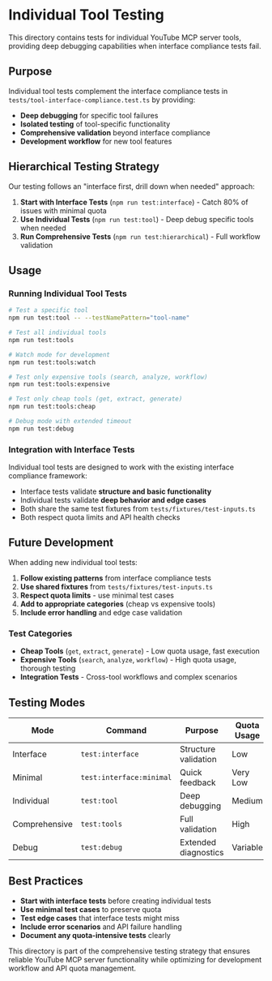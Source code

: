 # Individual Tool Testing

This directory contains tests for individual YouTube MCP server tools, providing deep debugging capabilities when interface compliance tests fail.

## Purpose

Individual tool tests complement the interface compliance tests in `tests/tool-interface-compliance.test.ts` by providing:

- **Deep debugging** for specific tool failures
- **Isolated testing** of tool-specific functionality  
- **Comprehensive validation** beyond interface compliance
- **Development workflow** for new tool features

## Hierarchical Testing Strategy

Our testing follows an "interface first, drill down when needed" approach:

1. **Start with Interface Tests** (`npm run test:interface`) - Catch 80% of issues with minimal quota
2. **Use Individual Tests** (`npm run test:tool`) - Deep debug specific tools when needed
3. **Run Comprehensive Tests** (`npm run test:hierarchical`) - Full workflow validation

## Usage

### Running Individual Tool Tests

```bash
# Test a specific tool
npm run test:tool -- --testNamePattern="tool-name"

# Test all individual tools
npm run test:tools

# Watch mode for development
npm run test:tools:watch

# Test only expensive tools (search, analyze, workflow)
npm run test:tools:expensive

# Test only cheap tools (get, extract, generate)
npm run test:tools:cheap

# Debug mode with extended timeout
npm run test:debug
```

### Integration with Interface Tests

Individual tool tests are designed to work with the existing interface compliance framework:

- Interface tests validate **structure and basic functionality**
- Individual tests validate **deep behavior and edge cases**
- Both share the same test fixtures from `tests/fixtures/test-inputs.ts`
- Both respect quota limits and API health checks

## Future Development

When adding new individual tool tests:

1. **Follow existing patterns** from interface compliance tests
2. **Use shared fixtures** from `tests/fixtures/test-inputs.ts`
3. **Respect quota limits** - use minimal test cases
4. **Add to appropriate categories** (cheap vs expensive tools)
5. **Include error handling** and edge case validation

### Test Categories

- **Cheap Tools** (`get`, `extract`, `generate`) - Low quota usage, fast execution
- **Expensive Tools** (`search`, `analyze`, `workflow`) - High quota usage, thorough testing
- **Integration Tests** - Cross-tool workflows and complex scenarios

## Testing Modes

| Mode | Command | Purpose | Quota Usage |
|------|---------|---------|-------------|
| Interface | `test:interface` | Structure validation | Low |
| Minimal | `test:interface:minimal` | Quick feedback | Very Low |
| Individual | `test:tool` | Deep debugging | Medium |
| Comprehensive | `test:tools` | Full validation | High |
| Debug | `test:debug` | Extended diagnostics | Variable |

## Best Practices

- **Start with interface tests** before creating individual tests
- **Use minimal test cases** to preserve quota
- **Test edge cases** that interface tests might miss  
- **Include error scenarios** and API failure handling
- **Document any quota-intensive tests** clearly

This directory is part of the comprehensive testing strategy that ensures reliable YouTube MCP server functionality while optimizing for development workflow and API quota management.